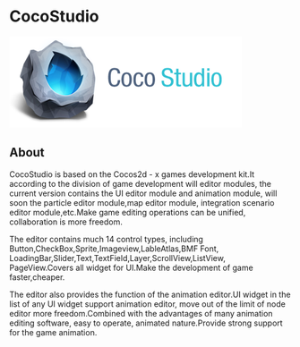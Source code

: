 # CocoStudio

![](./res/cocostudio.png)

## About

CocoStudio is based on the Cocos2d - x games development kit.It according to the division of game development will editor modules, the current version contains the UI editor module and animation module, will soon the particle editor module,map editor module, integration scenario editor module,etc.Make game editing operations can be unified, collaboration is more freedom.

The editor contains much 14 control types, including Button,CheckBox,Sprite,Imageview,LableAtlas,BMF Font, LoadingBar,Slider,Text,TextField,Layer,ScrollView,ListView, PageView.Covers all widget for UI.Make  the development of game faster,cheaper.

The editor also provides the function of the animation editor.UI widget in the list of any UI widget support animation editor, move out of the limit of node editor more freedom.Combined with the advantages of many animation editing software, easy to operate, animated nature.Provide strong support for the game animation.